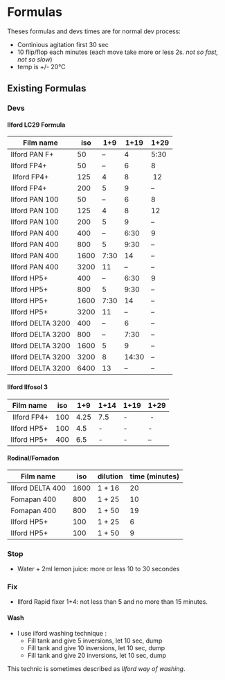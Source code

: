 # Formulas

Theses formulas and devs times are for normal dev process:
  - Continious agitation first 30 sec
  - 10 flip/flop each minutes (each move take more or less 2s. _not so fast, not so slow_)
  - temp is +/- 20°C

## Existing Formulas

### Devs

#### Ilford LC29 Formula

| Film name | iso |	1+9	| 1+19 | 1+29 |
|---|---|---|---|---|
| Ilford PAN F+ |	50 | – | 4 | 5:30 |
| Ilford FP4+ | 50 | –	| 6	| 8 |
| Ilford FP4+ | 125 | 4	| 8	| 12 |
| Ilford FP4+ |	200	| 5 |	9	| – |
| Ilford PAN 100 | 50 |	– |	6	| 8 |
| Ilford PAN 100 | 125 | 4 | 8 | 12 |
| Ilford PAN 100 | 200 | 5 | 9 | – |
| Ilford PAN 400 | 400 | – | 6:30	| 9 |
| Ilford PAN 400 | 800 | 5 | 9:30	| – |
| Ilford PAN 400 | 1600 | 7:30 | 14 | – |
| Ilford PAN 400 | 3200 | 11 | – | – |
| Ilford HP5+	| 400 | –	| 6:30 | 9 |
| Ilford HP5+	| 800 | 5	| 9:30 | – |
| Ilford HP5+	| 1600 | 7:30 |	14 | – |
| Ilford HP5+	| 3200 | 11	| – |	– |
| Ilford DELTA 3200 |	400 | – | 6 | – |
| Ilford DELTA 3200	| 800 |	–	| 7:30 | – |
| Ilford DELTA 3200	| 1600 | 5 | 9 | – |
| Ilford DELTA 3200	| 3200 | 8 | 14:30 | – |
| Ilford DELTA 3200	| 6400 | 13 | – | – |

#### Ilford Ilfosol 3
| Film name | iso |	1+9	| 1+14 | 1+19 | 1+29 |
|---|---|---|---|---|---|
| Ilford FP4+ | 100 | 4.25	| 7.5 | -	| - |
| Ilford HP5+	| 100 | 4.5	| - | - | - |
| Ilford HP5+	| 400 | 6.5	| - | - | – |

#### Rodinal/Fomadon

| Film name	| iso | dilution | time (minutes) |
|---|---|---|---|
| Ilford DELTA 400 | 1600 | 1 + 16 | 20 |
| Fomapan 400 | 800 | 1 + 25 | 10 |
| Fomapan 400 | 800 | 1 + 50 | 19 |
| Ilford HP5+ | 100 | 1 + 25 | 6 |
| Ilford HP5+ | 100 | 1 + 50 | 9 |

### Stop
  * Water + 2ml lemon juice: more or less 10 to 30 secondes

### Fix
  * Ilford Rapid fixer 1+4: not less than 5 and no more than 15 minutes.


#### Wash

 * I use ilford washing technique : 
   * Fill tank and give 5 inversions, let 10 sec, dump
   * Fill tank and give 10 inversions, let 10 sec, dump
   * Fill tank and give 20 inversions, let 10 sec, dump

This technic is sometimes described as _Ilford way of washing_.
